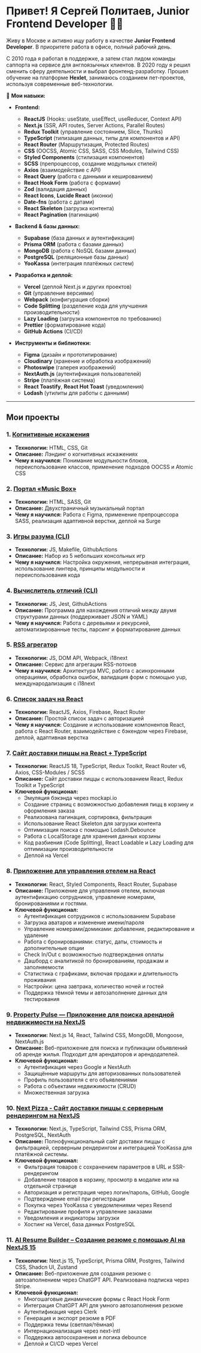 # Привет! Я Сергей Политаев, Junior Frontend Developer 👨‍💻

Живу в Москве и активно ищу работу в качестве **Junior Frontend Developer**. В приоритете работа в офисе, полный рабочий день.

С 2010 года я работал в поддержке, а затем стал лидом команды саппорта на сервисе для англоязычных клиентов. В 2020 году я решил сменить сферу деятельности и выбрал фронтенд-разработку. 
Прошел обучение на платформе **Hexlet**, занимаюсь созданием пет-проектов, используя современные веб-технологии.

🚀 **Мои навыки:**

- **Frontend:**
  - **ReactJS** (Hooks: useState, useEffect, useReducer, Context API)
  - **Next.js** (SSR, API routes, Server Actions, Parallel Routes)
  - **Redux Toolkit** (управление состоянием, Slice, Thunks)
  - **TypeScript** (типизация данных, типы для компонентов и API)
  - **React Router** (Маршрутизация, Protected Routes)
  - **CSS** (OOCSS, Atomic CSS, SASS, CSS Modules, Tailwind CSS)
  - **Styled Components** (стилизация компонентов)
  - **SCSS** (препроцессор, создание модульных стилей)
  - **Axios** (взаимодействие с API)
  - **React Query** (работа с данными и кешированием)
  - **React Hook Form** (работа с формами)
  - **Zod** (валидация данных)
  - **React Icons**, **Lucide React** (иконки)
  - **Date-fns** (работа с датами)
  - **React Skeleton** (загрузка контента)
  - **React Pagination** (пагинация)

- **Backend & базы данных:**
  - **Supabase** (база данных и аутентификация)
  - **Prisma ORM** (работа с базами данных)
  - **MongoDB** (работа с NoSQL базами данных)
  - **PostgreSQL** (реляционные базы данных)
  - **YooKassa** (интеграция платёжных систем)

- **Разработка и деплой:**
  - **Vercel** (деплой Next.js и других проектов)
  - **Git** (управление версиями)
  - **Webpack** (конфигурация сборки)
  - **Code Splitting** (разделение кода для улучшения производительности)
  - **Lazy Loading** (загрузка компонентов по требованию)
  - **Prettier** (форматирование кода)
  - **GitHub Actions** (CI/CD)

- **Инструменты и библиотеки:**
  - **Figma** (дизайн и прототипирование)
  - **Cloudinary** (хранение и обработка изображений)
  - **Photoswipe** (галерея изображений)
  - **NextAuth.js** (аутентификация пользователей)
  - **Stripe** (платёжная система)
  - **React Toastify**, **React Hot Toast** (уведомления)
  - **Lodash** (утилиты для работы с данными)

---

## Мои проекты

### 1. [Когнитивные искажения](https://github.com/RoninSK8/layout-designer-project-lvl1)
- **Технологии:** HTML, CSS, Git
- **Описание:** Лэндинг о когнитивных искажениях
- **Чему я научился:** Понимание модульности блоков, переиспользование классов, применение подходов OOCSS и Atomic CSS

### 2. [Портал «Music Box»](https://github.com/RoninSK8/layout-designer-project-lvl2)
- **Технологии:** HTML, SASS, Git
- **Описание:** Двухстраничный музыкальный портал
- **Чему я научился:** Работа с Figma, применение препроцессора SASS, реализация адаптивной верстки, деплой на Surge

### 3. [Игры разума (CLI)](https://github.com/RoninSK8/frontend-project-lvl1)
- **Технологии:** JS, Makefile, GithubActions
- **Описание:** Набор из 5 небольших консольных игр
- **Чему я научился:** Настройка окружения, непрерывная интеграция, использование линтера, принципы модульности и переиспользования кода

### 4. [Вычислитель отличий (CLI)](https://github.com/RoninSK8/frontend-project-lvl2)
- **Технологии:** JS, Jest, GithubActions
- **Описание:** Программа для нахождения отличий между двумя структурами данных (поддерживает JSON и YAML)
- **Чему я научился:** Работа с деревьями и рекурсией, автоматизированные тесты, парсинг и форматирование данных

### 5. [RSS агрегатор](https://github.com/RoninSK8/frontend-project-lvl3)
- **Технологии:** JS, DOM API, Webpack, i18next
- **Описание:** Сервис для агрегации RSS-потоков
- **Чему я научился:** Архитектура MVC, работа с асинхронными операциями, обработка ошибок, валидация форм с помощью yup, международализация с i18next

### 6. [Список задач на React](https://github.com/RoninSK8/todo-react-training)
- **Технологии:** ReactJS, Axios, Firebase, React Router
- **Описание:** Простой список задач с авторизацией
- **Чему я научился:** Создание и использование компонентов React, работа с React Router, взаимодействие с бэкендом через Firebase, деплой, адаптивная верстка

### 7. [Cайт доставки пиццы на React + TypeScript](https://github.com/RoninSK8/pizza-react-redux-training)
- **Технологии:** ReactJS 18, TypeScript, Redux Toolkit, React Router v6, Axios, CSS-Modules / SCSS
- **Описание:** Сайт доставки пиццы с использованием React, Redux Toolkit и TypeScript
- **Ключевой функционал:**
  - Эмуляция бэкэнда через mockapi.io
  - Создание страниц с возможностью добавления пицц в корзину и оформления заказа
  - Реализована пагинация, сортировка, фильтрация
  - Использование React Skeleton для загрузки контента
  - Оптимизация поиска с помощью Lodash.Debounce
  - Работа с LocalStorage для хранения данных корзины
  - Код разбиения (Code Splitting), React Loadable и Lazy Loading для оптимизации производительности
  - Деплой на Vercel
 
### 8. [Приложение для управления отелем на React](https://github.com/RoninSK8/the-wild-oasis)
- **Технологии:** React, Styled Components, React Router, Supabase
- **Описание:** Приложение для управления отелем, включая аутентификацию сотрудников, управление номерами, бронированиями и гостями.
- **Ключевой функционал:**
  - Аутентификация сотрудников с использованием Supabase
  - Загрузка аватаров и изменение имени/пароля
  - Управление номерами/домиками: добавление, редактирование и удаление
  - Работа с бронированиями: статус, даты, стоимость и дополнительные опции
  - Check In/Out с возможностью подтверждения оплаты
  - Дашборд с аналитикой по бронированиям, продажам и заполняемости
  - Статистика с графиками, включая продажи и длительность проживания
  - Настройки: цена завтрака, количество ночей и гостей
  - Поддержка тёмной темы и автозаполнение данных для тестирования
 
### 9. [Property Pulse — Приложение для поиска арендной недвижимости на NextJS](https://github.com/RoninSK8/next-property-2024)
- **Технологии:** Next.js 14, React, Tailwind CSS, MongoDB, Mongoose, NextAuth.js
- **Описание:** Веб-приложение для поиска и публикации объявлений об аренде жилья. Подходит для арендаторов и арендодателей.
- **Ключевой функционал:**
  - Аутентификация через Google и NextAuth
  - Защищённые маршруты для авторизованных пользователей
  - Профиль пользователя с его объявлениями
  - Работа с объектами недвижимости (CRUD)
  - Множественная загрузка

### 10. [Next Pizza - Сайт доставки пиццы с серверным рендерингом на NextJS](https://github.com/RoninSK8/next-pizza)
- **Технологии:** Next.js, TypeScript, Tailwind CSS, Prisma ORM, PostgreSQL, NextAuth
- **Описание:** Полнофункциональный сайт доставки пиццы с фильтрацией, серверным рендерингом и интеграцией YooKassa для платёжной системы.
- **Ключевой функционал:**
  - Фильтрация товаров с сохранением параметров в URL и SSR-рендерингом
  - Добавление товаров в корзину, просмотр в модалке или на отдельной странице
  - Авторизация и регистрация через логин/пароль, GitHub, Google
  - Подтверждение email при регистрации
  - Покупка через YooKassa с уведомлениями через Resend
  - Редактирование профиля и управление заказами
  - Уведомления и индикаторы загрузки
  - Хостинг на Vercel, база данных PostgreSQL
 
### 11. [AI Resume Builder – Создание резюме с помощью AI на NextJS 15](https://github.com/RoninSK8/next-ai-resume-builder-2024)
- **Технологии:** Next.js 15, TypeScript, Prisma ORM, Postgres, Tailwind CSS, Shadcn UI, Zustand
- **Описание:** Веб-приложение для создания резюме с автозаполнением через ChatGPT API. Реализована подписка через Stripe.
- **Ключевой функционал:**
  - Многошаговые динамические формы с React Hook Form
  - Интеграция ChatGPT API для умного автозаполнения резюме
  - Аутентификация через Clerk
  - Генерация и экспорт резюме в PDF
  - Поддержка темы (светлая/тёмная)
  - Интернационализация через next-intl
  - Поддержка автосохранения и логика debounce
  - Деплой и CI/CD через Vercel
